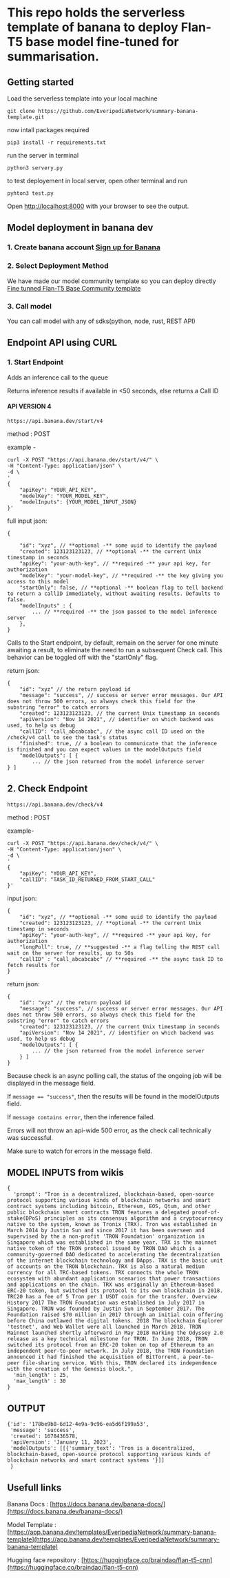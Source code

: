 # This repo holds the serverless template of banana to deploy Flan-T5 base model fine-tuned for summarisation.

## Getting started
Load the serverless template into your local machine

```
git clone https://github.com/EveripediaNetwork/summary-banana-template.git
```
now intall packages required

```
pip3 install -r requirements.txt
```

run the server in terminal 

```
python3 servery.py
```

to test deployement in local server, open other terminal and run

```
pyhton3 test.py
```
Open [http://localhost:8000](http://localhost:8000) with your browser to see the output.

## Model deployment in banana dev
### 1. Create banana account [Sign up for Banana](https://app.banana.dev/)

### 2. Select Deployment Method
We have made our model community template so you can deploy directly [Fine tunned Flan-T5 Base Community template](https://app.banana.dev/templates/EveripediaNetwork/summary-banana-template)

### 3. Call model 
You can call model with any of sdks(python, node, rust, REST API)

## Endpoint API using CURL
### 1. Start Endpoint
Adds an inference call to the queue

Returns inference results if available in <50 seconds, else returns a Call ID
#### API VERSION 4
```
https://api.banana.dev/start/v4
```
method : POST

example -
```
curl -X POST "https://api.banana.dev/start/v4/" \
-H "Content-Type: application/json" \
-d \
'
{
    "apiKey": "YOUR_API_KEY",
    "modelKey": "YOUR_MODEL_KEY",
    "modelInputs": {YOUR_MODEL_INPUT_JSON}
}'

```
full input json:
```
{

    "id": "xyz", // **optional -** some uuid to identify the payload
    "created": 123123123123, // **optional -** the current Unix timestamp in seconds
    "apiKey": "your-auth-key", // **required -** your api key, for authorization
    "modelKey": "your-model-key", // **required -** the key giving you access to this model
    "startOnly": false, // **optional -** boolean flag to tell backend to return a callID immediately, without awaiting results. Defaults to false.
    "modelInputs" : {
        ... // **required -** the json passed to the model inference server
    },
}
```
Calls to the Start endpoint, by default, remain on the server for one minute awaiting a result, to eliminate the need to run a subsequent Check call. This behavior can be toggled off with the "startOnly" flag.

return json:
```
{
    "id": "xyz" // the return payload id
    "message": "success", // success or server error messages. Our API does not throw 500 errors, so always check this field for the substring "error" to catch errors
    "created": 123123123123, // the current Unix timestamp in seconds
    "apiVersion": "Nov 14 2021", // identifier on which backend was used, to help us debug
    "callID": "call_abcabcabc", // the async call ID used on the /check/v4 call to see the task's status
    "finished": true, // a boolean to communicate that the inference is finished and you can expect values in the modelOutputs field
    "modelOutputs": [ {
        ... // the json returned from the model inference server
} ]
```
## 2. Check Endpoint
```
https://api.banana.dev/check/v4
```
method : POST

example-
```
curl -X POST "https://api.banana.dev/check/v4/" \
-H "Content-Type: application/json" \
-d \
'
{
    "apiKey": "YOUR_API_KEY",
    "callID": "TASK_ID_RETURNED_FROM_START_CALL"
}'
```
input json:
```
{
    "id": "xyz", // **optional -** some uuid to identify the payload
    "created": 123123123123, // **optional -** the current Unix timestamp in seconds
    "apiKey": "your-auth-key", // **required -** your api key, for authorization
    "longPoll": true, // **suggested -** a flag telling the REST call wait on the server for results, up to 50s
    "callID" : "call_abcabcabc" // **required -** the async task ID to fetch results for
}
```
return json:
```
{
    "id": "xyz" // the return payload id
    "message": "success", // success or server error messages. Our API does not throw 500 errors, so always check this field for the substring "error" to catch errors
    "created": 123123123123, // the current Unix timestamp in seconds
    "apiVersion": "Nov 14 2021", // identifier on which backend was used, to help us debug
    "modelOutputs": [ {
        ... // the json returned from the model inference server
    } ]
}
```
Because check is an async polling call, the status of the ongoing job will be displayed in the message field.

If ```message == "success"```,  then the results will be found in the modelOutputs field.

If ```message contains error```, then the inference failed.

Errors will not throw an api-wide 500 error, as the check call technically was successful.

Make sure to watch for errors in the message field.


## MODEL INPUTS from wikis
```
{
  'prompt': "Tron is a decentralized, blockchain-based, open-source protocol supporting various kinds of blockchain networks and smart contract systems including bitcoin, Ethereum, EOS, Qtum, and other public blockchain smart contracts TRON features a delegated proof-of-stake(DPoS) principles as its consensus algorithm and a cryptocurrency native to the system, known as Tronix (TRX). Tron was established in March 2014 by Justin Sun and since 2017 it has been overseen and supervised by the a non-profit 'TRON Foundation' organization in Singapore which was established in the same year. TRX is the mainnet native token of the TRON protocol issued by TRON DAO which is a community-governed DAO dedicated to accelerating the decentralization of the internet blockchain technology and DApps. TRX is the basic unit of accounts on the TRON blockchain. TRX is also a natural medium currency for all TRC-based tokens. TRX connects the whole TRON ecosystem with abundant application scenarios that power transactions and applications on the chain. TRX was originally an Ethereum-based ERC-20 token, but switched its protocol to its own blockchain in 2018. TRC20 has a fee of 5 Tron per 1 USDT coin for the transfer. Overview History 2017 The TRON Foundation was established in July 2017 in Singapore. TRON was founded by Justin Sun in September 2017. The Foundation raised $70 million in 2017 through an initial coin offering before China outlawed the digital tokens. 2018 The blockchain Explorer 'testnet', and Web Wallet were all launched in March 2018. TRON Mainnet launched shortly afterward in May 2018 marking the Odyssey 2.0 release as a key technical milestone for TRON. In June 2018, TRON switched its protocol from an ERC-20 token on top of Ethereum to an independent peer-to-peer network. In July 2018, the TRON Foundation announced it had finished the acquisition of BitTorrent, a peer-to-peer file-sharing service. With this, TRON declared its independence with the creation of the Genesis block.",
  'min_length' : 25, 
  'max_length' : 30
}

```

## OUTPUT
```
{'id': '178be9b8-6d12-4e9a-9c96-ea5d6f199a53',
 'message': 'success',
 'created': 1678436578,
 'apiVersion': 'January 11, 2023',
 'modelOutputs': [[{'summary_text': 'Tron is a decentralized, blockchain-based, open-source protocol supporting various kinds of blockchain networks and smart contract systems '}]]
 }
```

## Usefull links
Banana Docs : [https://docs.banana.dev/banana-docs/](https://docs.banana.dev/banana-docs/)

Model Template : [https://app.banana.dev/templates/EveripediaNetwork/summary-banana-template](https://app.banana.dev/templates/EveripediaNetwork/summary-banana-template)

Hugging face repository : [https://huggingface.co/braindao/flan-t5-cnn](https://huggingface.co/braindao/flan-t5-cnn)

<br>

<br>
